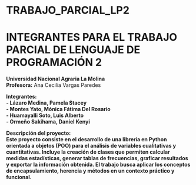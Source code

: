 # TRABAJO_PARCIAL_LP2
# **INTEGRANTES PARA EL TRABAJO PARCIAL DE LENGUAJE DE PROGRAMACIÓN 2**

**Universidad Nacional Agraria La Molina**  
**Profesora:** Ana Cecilia Vargas Paredes  

**Integrantes:**  
**- Lázaro Medina, Pamela Stacey**  
**- Montes Yato, Mónica Fátima Del Rosario**  
**- Huamayalli Soto, Luis Alberto**  
**- Ormeño Sakihama, Daniel Kenyi**  

**Descripción del proyecto:**  
**Este proyecto consiste en el desarrollo de una librería en Python orientada a objetos (POO) para el análisis de variables cualitativas y cuantitativas. Incluye la creación de clases que permiten calcular medidas estadísticas, generar tablas de frecuencias, graficar resultados y exportar la información obtenida. El trabajo busca aplicar los conceptos de encapsulamiento, herencia y métodos en un contexto práctico y funcional.**
